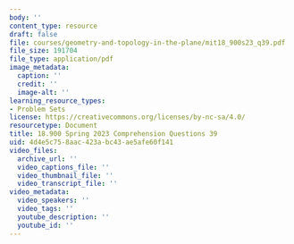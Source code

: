 ```yaml
---
body: ''
content_type: resource
draft: false
file: courses/geometry-and-topology-in-the-plane/mit18_900s23_q39.pdf
file_size: 191704
file_type: application/pdf
image_metadata:
  caption: ''
  credit: ''
  image-alt: ''
learning_resource_types:
- Problem Sets
license: https://creativecommons.org/licenses/by-nc-sa/4.0/
resourcetype: Document
title: 18.900 Spring 2023 Comprehension Questions 39
uid: 4d4e5c75-8aac-423a-bc43-ae5afe60f141
video_files:
  archive_url: ''
  video_captions_file: ''
  video_thumbnail_file: ''
  video_transcript_file: ''
video_metadata:
  video_speakers: ''
  video_tags: ''
  youtube_description: ''
  youtube_id: ''
---
```

